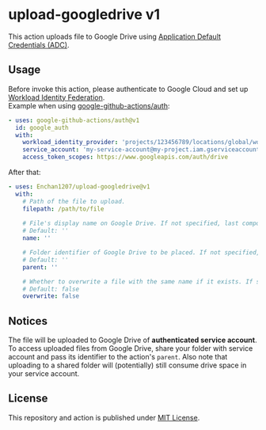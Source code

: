 # upload-googledrive v1

This action uploads file to Google Drive using [Application Default Credentials (ADC)](https://cloud.google.com/docs/authentication/provide-credentials-adc).

## Usage

Before invoke this action, please authenticate to Google Cloud and set up [Workload Identity Federation](https://cloud.google.com/iam/docs/workload-identity-federation).  
Example when using [google-github-actions/auth](https://github.com/marketplace/actions/authenticate-to-google-cloud):

```yml
- uses: google-github-actions/auth@v1
  id: google_auth
  with:
    workload_identity_provider: 'projects/123456789/locations/global/workloadIdentityPools/my-pool/providers/my-provider'
    service_account: 'my-service-account@my-project.iam.gserviceaccount.com'
    access_token_scopes: https://www.googleapis.com/auth/drive
```

After that:

```yml
- uses: Enchan1207/upload-googledrive@v1
  with:
    # Path of the file to upload.
    filepath: /path/to/file
    
    # File's display name on Google Drive. If not specified, last component of filepath will be used.
    # Default: ''
    name: ''

    # Folder identifier of Google Drive to be placed. If not specified, file will be placed at the root of the service account's drive.
    # Default: ''
    parent: ''

    # Whether to overwrite a file with the same name if it exists. If set this false, a new file with the same name will be created.
    # Default: false
    overwrite: false
```

## Notices

The file will be uploaded to Google Drive of **authenticated service account**. To access uploaded files from Google Drive, share your folder with service account and pass its identifier to the action's `parent`.
Also note that uploading to a shared folder will (potentially) still consume drive space in your service account.

## License

This repository and action is published under [MIT License](https://github.com/Enchan1207/upload-googledrive/blob/master/LICENSE).
